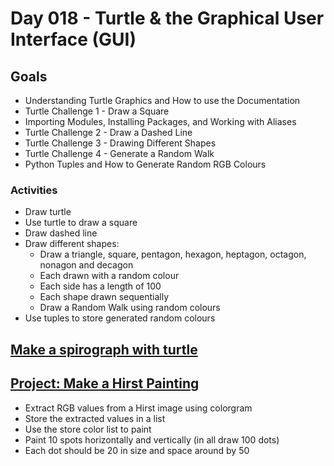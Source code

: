 # Day 018 - Turtle & the Graphical User Interface (GUI)

## Goals
- Understanding Turtle Graphics and How to use the Documentation
- Turtle Challenge 1 - Draw a Square
- Importing Modules, Installing Packages, and Working with Aliases
- Turtle Challenge 2 - Draw a Dashed Line
- Turtle Challenge 3 - Drawing Different Shapes
- Turtle Challenge 4 - Generate a Random Walk
- Python Tuples and How to Generate Random RGB Colours


### Activities
- Draw turtle
- Use turtle to draw a square
- Draw dashed line
- Draw different shapes:
	- Draw a triangle, square, pentagon, hexagon, heptagon, octagon, nonagon and decagon
	- Each drawn with a random colour
	- Each side has a length of 100
	- Each shape drawn sequentially
	- Draw a Random Walk using random colours
- Use tuples to store generated random colours

## [Make a spirograph with turtle](make-spirograph)

## [Project: Make a Hirst Painting](hirst-painting)
- Extract RGB values from a Hirst image using colorgram
- Store the extracted values in a list
- Use the store color list to paint
- Paint 10 spots horizontally and vertically (in all draw 100 dots)
- Each dot should be 20 in size and space around by 50

